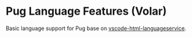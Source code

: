 # Pug Language Features (Volar)

Basic language support for Pug base on [vscode-html-languageservice](https://github.com/microsoft/vscode-html-languageservice).
